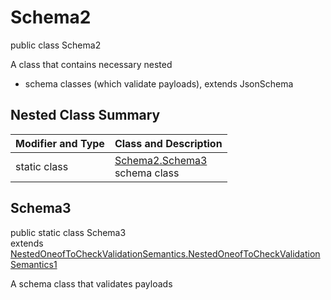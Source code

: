 # Schema2
public class Schema2

A class that contains necessary nested
- schema classes (which validate payloads), extends JsonSchema

## Nested Class Summary
| Modifier and Type | Class and Description |
| ----------------- | ---------------------- |
| static class | [Schema2.Schema3](#schema3)<br> schema class |

## Schema3
public static class Schema3<br>
extends [NestedOneofToCheckValidationSemantics.NestedOneofToCheckValidationSemantics1](../../../../../../components/schemas/NestedOneofToCheckValidationSemantics.md#nestedoneoftocheckvalidationsemantics1)

A schema class that validates payloads
